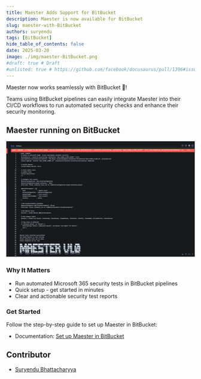 ```yaml
---
title: Maester Adds Support for BitBucket
description: Maester is now available for BitBucket
slug: maester-with-BitBucket
authors: suryendu
tags: [BitBucket]
hide_table_of_contents: false
date: 2025-03-20
image: ./img/maester-BitBucket.png
#draft: true # Draft
#unlisted: true # https://github.com/facebook/docusaurus/pull/1396#issuecomment-487561180
---
```


Maester now works seamlessly with BitBucket 👏!

Teams using BitBucket pipelines can easily integrate Maester into their CI/CD workflows to run automated security checks and enhance their security monitoring.

<!-- truncate -->

## Maester running on BitBucket

![Maester BitBucket](img/maester-BitBucket.png)

### Why It Matters

- Run automated Microsoft 365 security tests in BitBucket pipelines
- Quick setup - get started in minutes
- Clear and actionable security test reports

### Get Started

Follow the step-by-step guide to set up Maester in BitBucket:

- Documentation: [Set up Maester in BitBucket](https://maester.dev/docs/monitoring/BitBucket)

## Contributor

- [Suryendu Bhattacharyya](https://maester.dev/blog/authors/suryendu)

